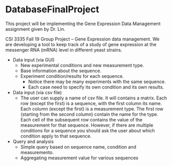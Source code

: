 # DatabaseFinalProject

This project will be implementing the Gene Expression Data Management assignment given by Dr. Lin. 

CSI 3335 Fall 19 Group Project – Gene Expression data management. We are developing a tool to keep track of a study of gene expression at the messenger RNA (mRNA) level in different yeast strains. 

* Data input (via GUI) 
  * New experimental conditions and new measurement type.
  * Base information about the sequence.
  * Experiment condition/results for each sequence.
     * Notice there may be many experiments with the same sequence. 
     * Each case need to specify its own condition and its own results.
* Data input (via csv file)
  * The user can supply a name of csv file. It will contains a matrix. Each row (except the first) is a sequence, with the first column its name. Each column (except the first) is a measurement type. The first row (starting from the second column) contain the name for the type. Each cell of the subsequent row contains the value of the measurement for that sequence. However, if there are multiple conditions for a sequence you should ask the user about which condition apply to that sequence.
* Query and analysis
  * Simple query based on sequence name, condition and measuremento.
  * Aggregating measurement value for various sequences
